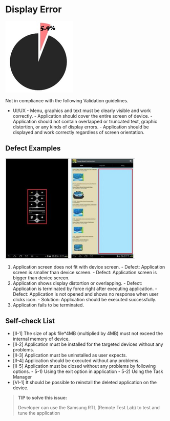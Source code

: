 # Display Error

![img](media/display_error_1.jpg)  

Not in compliance with the following Validation guidelines.

- UI/UX
  \- Menu, graphics and text must be clearly visible and work correctly.
  \- Application should cover the entire screen of device.
  \- Application should not contain overlapped or truncated text, graphic distortion, or any kinds of display errors.
  \- Application should be displayed and work correctly regardless of screen orientation.

## Defect Examples

 ![img](media/display_error_2.jpg)  ![img](media/display_error_3.jpg) 

1. Application screen does not fit with device screen.
   \- Defect: Application screen is smaller than device screen.
   \- Defect: Application screen is bigger than device screen.
2. Application shows display distortion or overlapping.
   \- Defect: Application is terminated by force right after executing application.
   \- Defect: Application is not opened and shows no response when user clicks icon.
   \- Solution: Application should be executed successfully.
3. Application fails to be terminated.

## Self-check List

- [Ⅱ-1] The size of apk file*4MB (multiplied by 4MB) must not exceed the internal memory of device.
- [Ⅱ-2] Application must be installed for the targeted devices without any problems.
- [Ⅱ-3] Application must be uninstalled as user expects.
- [Ⅱ-4] Application should be executed without any problems.
- [Ⅱ-5] Application must be closed without any problems by following options.
  \- 5-1) Using the exit option in application
  \- 5-2) Using the Task Manager
- [Ⅵ-1] It should be possible to reinstall the deleted application on the device.

> **TIP to solve this issue:**
>
> Developer can use the Samsung RTL (Remote Test Lab) to test and tune the application

 